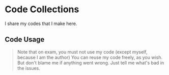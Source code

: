 # Code Collections
I share my codes that I make here.

## Code Usage
> Note that on exam, you must not use my code (except myself, because I am the author)
You can reuse my code freely, as you wish. But don't blame me if anything went wrong. Just tell me what's bad in the issues.
